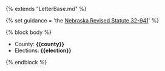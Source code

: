 {% extends "LetterBase.md" %}

{% set guidance = 'the [Nebraska Revised Statute 32-941](https://nebraskalegislature.gov/laws/statutes.php?statute=32-941)' %}

{% block body %}
- County: **{{county}}**
- Elections: **{{election}}**

{% endblock %}
